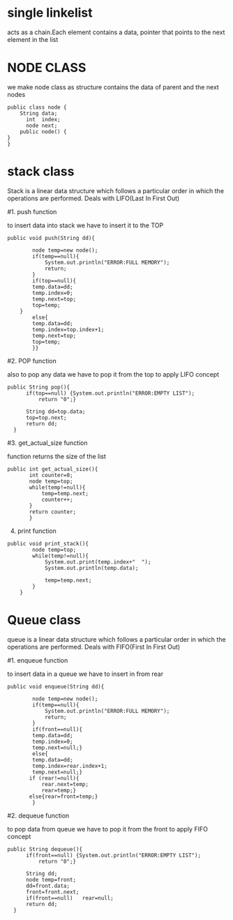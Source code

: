 # single linkelist

acts as a chain.Each element contains a data, pointer that points to the next element in the list
# NODE CLASS 
we make node class as structure contains the data of parent and the next nodes
```
public class node {
    String data;
      int  index;
      node next;
    public node() {
}
}
```
# stack class
Stack is a linear data structure which follows a particular order in which the operations are performed.
Deals with LIFO(Last In First Out)

#1. push function 

to insert data into stack we have to insert it to the TOP
```
public void push(String dd){
        
        node temp=new node();
        if(temp==null){
            System.out.println("ERROR:FULL MEMORY");
            return;
        }
        if(top==null){
        temp.data=dd;
        temp.index=0;
        temp.next=top;
        top=temp;
    }
        else{
        temp.data=dd;
        temp.index=top.index+1;
        temp.next=top;
        top=temp;
        }}
   ```
  #2. POP function
  
  also to pop any data we have to pop it from the top to apply LIFO concept
  ```
  public String pop(){
        if(top==null) {System.out.println("ERROR:EMPTY LIST");
            return "0";}
        
        String dd=top.data;
        top=top.next;
        return dd;
    }
   ```
 #3. get_actual_size function
 
 function returns the size of the list 
 ```
 public int get_actual_size(){
        int counter=0;
        node temp=top;
        while(temp!=null){
            temp=temp.next;
            counter++;
        }
        return counter;
        }
```
4. print function
```
public void print_stack(){
        node temp=top;
        while(temp!=null){
            System.out.print(temp.index+"  ");
            System.out.println(temp.data);
            
            temp=temp.next;
        }
    }
 ```
# Queue class
queue is a linear data structure which follows a particular order in which the operations are performed.
Deals with FIFO(First In First Out)

#1. enqueue function

to insert data in a queue we have to insert in from rear 
```
public void enqueue(String dd){
        
        node temp=new node();
        if(temp==null){
            System.out.println("ERROR:FULL MEMORY");
            return;
        }
        if(front==null){
        temp.data=dd;
        temp.index=0;
        temp.next=null;}
        else{
        temp.data=dd;
        temp.index=rear.index+1;
        temp.next=null;}
       if (rear!=null){
           rear.next=temp;
           rear=temp;}
       else{rear=front=temp;}
        }
   ```
  #2. dequeue function
  
  to pop data from queue we have to pop it from the front to apply FIFO concept
  ```
  public String dequeue(){
        if(front==null) {System.out.println("ERROR:EMPTY LIST");
            return "0";}
        
        String dd;
        node temp=front;
        dd=front.data;
        front=front.next;
        if(front==null)   rear=null;
        return dd;
    }
   ```
